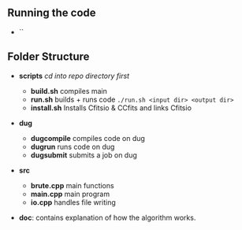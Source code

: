 ## Running the code

- ``

## Folder Structure

- **scripts** _cd into repo directory first_

  - **build.sh** compiles main
  - **run.sh** builds + runs code `./run.sh <input dir> <output dir>`
  - **install.sh** Installs Cfitsio & CCfits and links Cfitsio

- **dug**

  - **dugcompile** compiles code on dug
  - **dugrun** runs code on dug
  - **dugsubmit** submits a job on dug

- **src**

  - **brute.cpp** main functions
  - **main.cpp** main program
  - **io.cpp** handles file writing

- **doc**: contains explanation of how the algorithm works.
